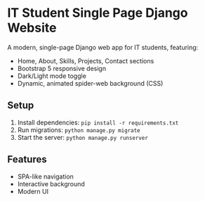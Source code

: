 # IT Student Single Page Django Website

A modern, single-page Django web app for IT students, featuring:
- Home, About, Skills, Projects, Contact sections
- Bootstrap 5 responsive design
- Dark/Light mode toggle
- Dynamic, animated spider-web background (CSS)

## Setup
1. Install dependencies: `pip install -r requirements.txt`
2. Run migrations: `python manage.py migrate`
3. Start the server: `python manage.py runserver`

## Features
- SPA-like navigation
- Interactive background
- Modern UI
